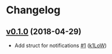 # Changelog

## [v0.1.0](https://github.com/faultline/faultline-go/compare/33c682c72078...v0.1.0) (2018-04-29)

* Add struct for notifications [#1](https://github.com/faultline/faultline-go/pull/1) ([k1LoW](https://github.com/k1LoW))